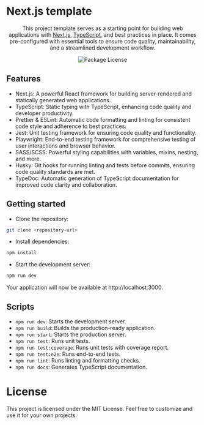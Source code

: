 # Next.js template

<p align="center">This project template serves as a starting point for building web applications with <a href="https://nextjs.org/" target="_blank">Next.js</a>, <a href="https://www.typescriptlang.org/" target="_blank">TypeScript</a>, and best practices in place. It comes pre-configured with essential tools to ensure code quality, maintainability, and a streamlined development workflow.</p>
<p align="center">
<img src="https://img.shields.io/github/license/stijnklomp/nextjs-template?style=flat" alt="Package License" />
</p>

## Features

- Next.js: A powerful React framework for building server-rendered and statically generated web applications.
- TypeScript: Static typing with TypeScript, enhancing code quality and developer productivity.
- Prettier & ESLint: Automatic code formatting and linting for consistent code style and adherence to best practices.
- Jest: Unit testing framework for ensuring code quality and functionality.
- Playwright: End-to-end testing framework for comprehensive testing of user interactions and browser behavior.
- SASS/SCSS:  Powerful styling capabilities with variables, mixins, nesting, and more.
- Husky: Git hooks for running linting and tests before commits, ensuring code quality standards are met.
- TypeDoc: Automatic generation of TypeScript documentation for improved code clarity and collaboration.

## Getting started

- Clone the repository:
```sh
git clone <repository-url>
```

- Install dependencies:
```sh
npm install
```

- Start the development server:
```sh
npm run dev
```
Your application will now be available at http://localhost:3000.

## Scripts

- `npm run dev`: Starts the development server.
- `npm run build`: Builds the production-ready application.
- `npm run start`: Starts the production server.
- `npm run test`: Runs unit tests.
- `npm run test:coverage`: Runs unit tests with coverage report.
- `npm run test:e2e`: Runs end-to-end tests.
- `npm run lint`: Runs linting and formatting checks.
- `npm run docs`: Generates TypeScript documentation.

# License

This project is licensed under the MIT License. Feel free to customize and use it for your own projects.